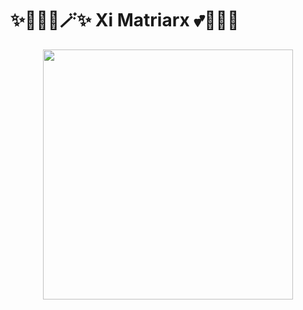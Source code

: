 # ✨🧚🏻‍♀️🪄✨ Xi Matriarx  💕🦄🌈🏰

<p align="center">
	<a href="https://github.com/XiMatriarx/ximatriarx"><img src="https://giphy.com/gifs/black-fractal-flames-26tn6Me6pD4Bel37G" width="400" height="400"/></a>
</p>
